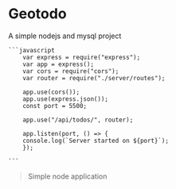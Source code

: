 # Geotodo

A simple nodejs and mysql project

    ```javascript
        var express = require("express");
        var app = express();
        var cors = require("cors");
        var router = require("./server/routes");

        app.use(cors());
        app.use(express.json());
        const port = 5500;

        app.use("/api/todos/", router);

        app.listen(port, () => {
        console.log(`Server started on ${port}`);
        });

    ```

> Simple node application 